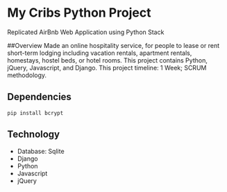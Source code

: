 # My Cribs Python Project
Replicated AirBnb Web Application using Python Stack

##Overview
Made an online hospitality service, for people to lease or rent short-term lodging including vacation rentals, apartment rentals, homestays, hostel beds, or hotel rooms. This project contains Python, jQuery, Javascript, and Django. This project timeline: 1 Week; SCRUM methodology.

## Dependencies
``` 
pip install bcrypt

```
## Technology
- Database: Sqlite
- Django
- Python
- Javascript
- jQuery

